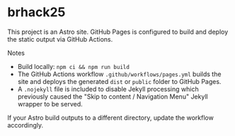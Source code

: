 # brhack25

This project is an Astro site. GitHub Pages is configured to build and deploy the static output via GitHub Actions.

Notes
- Build locally: `npm ci && npm run build`
- The GitHub Actions workflow `.github/workflows/pages.yml` builds the site and deploys the generated `dist` or `public` folder to GitHub Pages.
- A `.nojekyll` file is included to disable Jekyll processing which previously caused the "Skip to content / Navigation Menu" Jekyll wrapper to be served.

If your Astro build outputs to a different directory, update the workflow accordingly.
